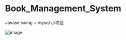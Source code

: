 # Book_Management_System
Javase swing + mysql 小项目

![image](https://github.com/EdwinkC/Book_Management_System/blob/master/Book_Management_System/book_management_system/img/db.JPGhttps://github.com/EdwinkC/Book_Management_System/blob/master/Book_Management_System/book_management_system/img/db.JPG)
